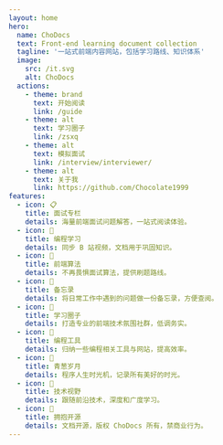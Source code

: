 ```yaml
---
layout: home
hero:
  name: ChoDocs
  text: Front-end learning document collection
  tagline: '一站式前端内容网站，包括学习路线、知识体系'
  image:
    src: /it.svg
    alt: ChoDocs
  actions:
    - theme: brand
      text: 开始阅读
      link: /guide
    - theme: alt
      text: 学习圈子
      link: /zsxq
    - theme: alt
      text: 模拟面试
      link: /interview/interviewer/
    - theme: alt
      text: 关于我
      link: https://github.com/Chocolate1999
features:
  - icon: 📋
    title: 面试专栏
    details: 海量前端面试问题解答，一站式阅读体验。
  - icon: 💬
    title: 编程学习
    details: 同步 B 站视频，文档用于巩固知识。
  - icon: 📓
    title: 前端算法
    details: 不再畏惧面试算法，提供刷题路线。
  - icon: 🚚
    title: 备忘录
    details: 将日常工作中遇到的问题做一份备忘录，方便查阅。
  - icon: 💭
    title: 学习圈子
    details: 打造专业的前端技术氛围社群，低调务实。
  - icon: 🔧
    title: 编程工具
    details: 归纳一些编程相关工具与网站，提高效率。
  - icon: 🌱
    title: 青葱岁月
    details: 程序人生时光机，记录所有美好的时光。
  - icon: 🎉
    title: 技术视野
    details: 跟随前沿技术，深度和广度学习。
  - icon: 🚩
    title: 拥抱开源
    details: 文档开源，版权 ChoDocs 所有，禁商业行为。
---
```


<script setup>
import {
  VPTeamPage,
  VPTeamPageTitle,
  VPTeamMembers
} from 'vitepress/theme';
import { icons } from './socialIcons';

const members = [
  {
    avatar: 'https://www.github.com/Chocolate1999.png',
    name: 'Choi Yang',
    title: 'open source developer, creator of ChoDocs.',
    links: [
      { icon: 'github', link: 'https://github.com/Chocolate1999' },
      {
       icon: { svg: icons.bilibili } ,link: "https://space.bilibili.com/351534170",
      },
    ]
  },
  {
    avatar: 'https://www.github.com/HearLing.png',
    name: 'HearLing',
    title: 'Open Source Contributor',
    links: [
      { icon: 'github', link: 'https://github.com/HearLing' },
      {
       icon: { svg: icons.bilibili } ,link: "https://space.bilibili.com/201738571",
      },
    ]
  },
  {
    avatar: 'https://www.github.com/holazz.png',
    name: 'holazz',
    title: '@element-plus',
    links: [
      { icon: 'github', link: 'https://github.com/holazz' },
      { icon: 'twitter', link: 'https://twitter.com/holazz1208' },
    ]
  },
  {
    avatar: 'https://www.github.com/fxzer.png',
    name: 'fxzer',
    title: 'Open Source Contributor',
    links: [
      { icon: 'github', link: 'https://github.com/fxzer' },
      {
       icon: { svg: icons.bilibili } ,link: "https://space.bilibili.com/228134791",
      },
    ]
  },
  {
    avatar: 'https://www.github.com/Richard-Zhang1019.png',
    name: 'Richard Zhang',
    title: 'Open Source Contributor',
    links: [
      { icon: 'github', link: 'https://www.github.com/Richard-Zhang1019' },
      {
       icon: { svg: icons.bilibili } ,link: "https://space.bilibili.com/311837225",
      },
      { icon: 'twitter', link: 'https://twitter.com/zhngxuy4' }
    ]
  },
]
</script>

<VPTeamPage>
  <VPTeamPageTitle>
    <template #title>
      感谢以下所有人的贡献与参与
    </template>
    <template #lead>
      以下排名不分先后（参与或主动提 PR 申请加入）
    </template>
  </VPTeamPageTitle>
  <VPTeamMembers
    :members="members"
  />
</VPTeamPage>
